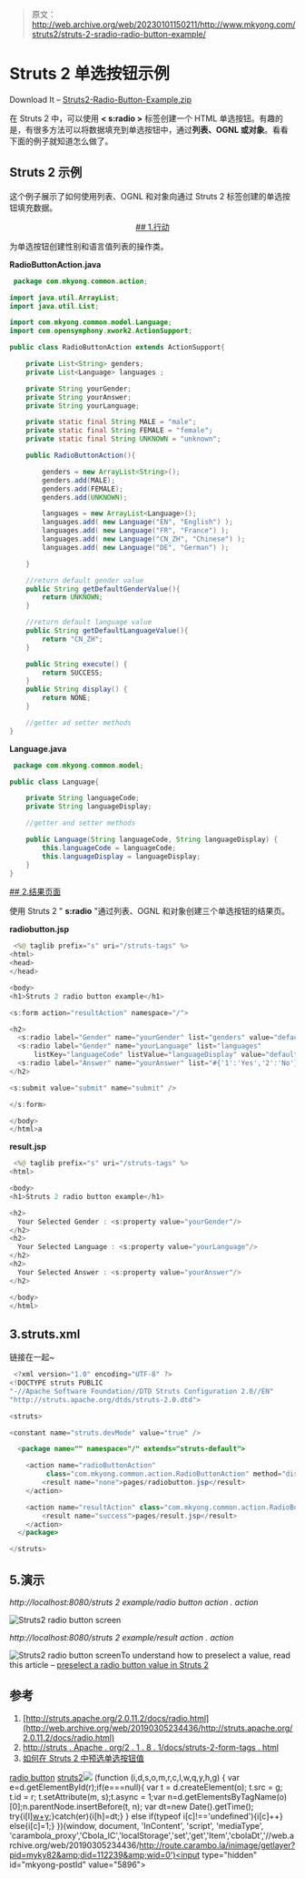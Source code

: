 > 原文：<http://web.archive.org/web/20230101150211/http://www.mkyong.com/struts2/struts-2-sradio-radio-button-example/>

# Struts 2 <radio>单选按钮示例</radio>

Download It – [Struts2-Radio-Button-Example.zip](http://web.archive.org/web/20190305234436/http://www.mkyong.com/wp-content/uploads/2010/06/Struts2-Radio-Button-Example.zip)

在 Struts 2 中，可以使用 **< s:radio >** 标签创建一个 HTML 单选按钮。有趣的是，有很多方法可以将数据填充到单选按钮中，通过**列表、OGNL 或对象**。看看下面的例子就知道怎么做了。

## Struts 2 <radio>示例</radio>

这个例子展示了如何使用列表、OGNL 和对象向通过 Struts 2 <radio>标签创建的单选按钮填充数据。</radio>

 <ins class="adsbygoogle" style="display:block; text-align:center;" data-ad-format="fluid" data-ad-layout="in-article" data-ad-client="ca-pub-2836379775501347" data-ad-slot="6894224149">## 1.行动

为单选按钮创建性别和语言值列表的操作类。

**RadioButtonAction.java**

```java
 package com.mkyong.common.action;

import java.util.ArrayList;
import java.util.List;

import com.mkyong.common.model.Language;
import com.opensymphony.xwork2.ActionSupport;

public class RadioButtonAction extends ActionSupport{

	private List<String> genders;
	private List<Language> languages ;

	private String yourGender;
	private String yourAnswer;
	private String yourLanguage;

	private static final String MALE = "male";
	private static final String FEMALE = "female";
	private static final String UNKNOWN = "unknown";

	public RadioButtonAction(){

		genders = new ArrayList<String>();
		genders.add(MALE);
		genders.add(FEMALE);
		genders.add(UNKNOWN);

		languages = new ArrayList<Language>();
		languages.add( new Language("EN", "English") );
		languages.add( new Language("FR", "France") );
		languages.add( new Language("CN_ZH", "Chinese") );
		languages.add( new Language("DE", "German") );

	}

	//return default gender value
	public String getDefaultGenderValue(){
		return UNKNOWN;
	}

	//return default language value
	public String getDefaultLanguageValue(){
		return "CN_ZH";
	}

	public String execute() {
		return SUCCESS;
	}
	public String display() {
		return NONE;
	}

	//getter ad setter methods
} 
```

**Language.java**

```java
 package com.mkyong.common.model;

public class Language{

	private String languageCode;
	private String languageDisplay;

	//getter and setter methods

	public Language(String languageCode, String languageDisplay) {
		this.languageCode = languageCode;
		this.languageDisplay = languageDisplay;
	}
} 
```

 <ins class="adsbygoogle" style="display:block" data-ad-client="ca-pub-2836379775501347" data-ad-slot="8821506761" data-ad-format="auto" data-ad-region="mkyongregion">## 2.结果页面

使用 Struts 2 " **s:radio** "通过列表、OGNL 和对象创建三个单选按钮的结果页。

**radiobutton.jsp**

```java
 <%@ taglib prefix="s" uri="/struts-tags" %>
<html>
<head>
</head>

<body>
<h1>Struts 2 radio button example</h1>

<s:form action="resultAction" namespace="/">

<h2>
  <s:radio label="Gender" name="yourGender" list="genders" value="defaultGenderValue" />
  <s:radio label="Gender" name="yourLanguage" list="languages" 
      listKey="languageCode" listValue="languageDisplay" value="defaultLanguageValue" />
  <s:radio label="Answer" name="yourAnswer" list="#{'1':'Yes','2':'No'}" value="2" />
</h2> 

<s:submit value="submit" name="submit" />

</s:form>

</body>
</html>a 
```

**result.jsp**

```java
 <%@ taglib prefix="s" uri="/struts-tags" %>
<html>

<body>
<h1>Struts 2 radio button example</h1>

<h2>
  Your Selected Gender : <s:property value="yourGender"/>
</h2> 
<h2>
  Your Selected Language : <s:property value="yourLanguage"/>
</h2> 
<h2>
  Your Selected Answer : <s:property value="yourAnswer"/>
</h2> 

</body>
</html> 
```

## 3.struts.xml

链接在一起~

```java
 <?xml version="1.0" encoding="UTF-8" ?>
<!DOCTYPE struts PUBLIC
"-//Apache Software Foundation//DTD Struts Configuration 2.0//EN"
"http://struts.apache.org/dtds/struts-2.0.dtd">

<struts>

<constant name="struts.devMode" value="true" />

  <package name="" namespace="/" extends="struts-default">

    <action name="radioButtonAction" 
         class="com.mkyong.common.action.RadioButtonAction" method="display">
		<result name="none">pages/radiobutton.jsp</result>
    </action>

    <action name="resultAction" class="com.mkyong.common.action.RadioButtonAction">
		<result name="success">pages/result.jsp</result>
    </action>
  </package>

</struts> 
```

## 5.演示

*http://localhost:8080/struts 2 example/radio button action . action*

![Struts2 radio button screen](img/b75d59a13cbf2088e1e459dc036a2eb7.png "struts2-radio-button-example-1")

*http://localhost:8080/struts 2 example/result action . action*

![Struts2 radio button screen](img/19da1d5ef7c11ef590a65907da527f1e.png "struts2-radio-button-example-2")To understand how to preselect a value, read this article – [preselect a radio button value in Struts 2](http://web.archive.org/web/20190305234436/http://www.mkyong.com/struts2/how-to-preselect-a-radio-button-value-in-struts-2/)

## 参考

1.  [http://struts.apache.org/2.0.11.2/docs/radio.html](http://web.archive.org/web/20190305234436/http://struts.apache.org/2.0.11.2/docs/radio.html)
2.  [http://struts . Apache . org/2 . 1 . 8 . 1/docs/struts-2-form-tags . html](http://web.archive.org/web/20190305234436/http://struts.apache.org/2.1.8.1/docs/struts-2-form-tags.html)
3.  [如何在 Struts 2 中预选单选按钮值](http://web.archive.org/web/20190305234436/http://www.mkyong.com/struts2/how-to-preselect-a-radio-button-value-in-struts-2/)

[radio button](http://web.archive.org/web/20190305234436/http://www.mkyong.com/tag/radio-button/) [struts2](http://web.archive.org/web/20190305234436/http://www.mkyong.com/tag/struts2/)</ins></ins>![](img/419b949a8b136ab86155f96582f9214e.png) (function (i,d,s,o,m,r,c,l,w,q,y,h,g) { var e=d.getElementById(r);if(e===null){ var t = d.createElement(o); t.src = g; t.id = r; t.setAttribute(m, s);t.async = 1;var n=d.getElementsByTagName(o)[0];n.parentNode.insertBefore(t, n); var dt=new Date().getTime(); try{i[l][w+y](h,i[l][q+y](h)+'&amp;'+dt);}catch(er){i[h]=dt;} } else if(typeof i[c]!=='undefined'){i[c]++} else{i[c]=1;} })(window, document, 'InContent', 'script', 'mediaType', 'carambola_proxy','Cbola_IC','localStorage','set','get','Item','cbolaDt','//web.archive.org/web/20190305234436/http://route.carambo.la/inimage/getlayer?pid=myky82&amp;did=112239&amp;wid=0')<input type="hidden" id="mkyong-postId" value="5896">







